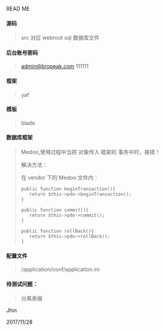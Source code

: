 READ ME

#### 源码

> src    对应 webroot
> sql    数据库文件

#### 后台账号密码

> admin@bropeak.com
> 111111


#### 框架

> yaf

#### 模板

> blade

#### 数据库框架

> Medoo,使用过程中当把 对象传入 框架的 事务中时，报错！
>
> 解决方法：
>
> 在 vendor 下的 Medoo 文件内：
>
> ```
> public function beginTransaction(){
>    return $this->pdo->beginTransaction();
> }
>
> public function commit(){
>    return $this->pdo->commit();
> }
>
> public function rollBack(){
>    return $this->pdo->rollBack();
> }
> ```

#### 配置文件

> /application/conf/application.ini



#### 待测试问题：

> 分离表缀




Jhin

2017/11/28
